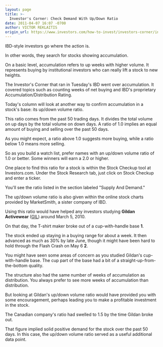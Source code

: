 ```yaml
---
layout: page
title: >-
  Investor's Corner: Check Demand With Up/Down Ratio
date: 2011-04-07 16:07 -0700
author: VICTOR REKLAITIS
origin_url: https://www.investors.com/how-to-invest/investors-corner/investors-corner-check-demand-with-up-down-ratio/
---
```


IBD-style investors go where the action is.

In other words, they search for stocks showing accumulation.

On a basic level, accumulation refers to up weeks with higher volume. It represents buying by institutional investors who can really lift a stock to new heights.

The Investor's Corner that ran in Tuesday's IBD went over accumulation. It covered topics such as counting weeks of net buying and IBD's proprietary Accumulation/Distribution Rating.

Today's column will look at another way to confirm accumulation in a stock's base: its up/down volume ratio.

This ratio comes from the past 50 trading days. It divides the total volume on up days by the total volume on down days. A ratio of 1.0 implies an equal amount of buying and selling over the past 50 days.

As you might expect, a ratio above 1.0 suggests more buying, while a ratio below 1.0 means more selling.

So as you build a watch list, prefer names with an up/down volume ratio of 1.0 or better. Some winners will earn a 2.0 or higher.

One place to find this ratio for a stock is within the Stock Checkup tool at Investors.com. Under the Stock Research tab, just click on Stock Checkup and enter a ticker.

You'll see the ratio listed in the section labeled "Supply And Demand."

The up/down volume ratio is also given within the online stock charts provided by MarketSmith, a sister company of IBD.

Using this ratio would have helped any investors studying **Gildan Activewear** ([GIL](https://research.investors.com/quote.aspx?symbol=GIL)) around March 5, 2010.

On that day, the T-shirt maker broke out of a cup-with-handle base **1**.

The stock ended up staying in a buying range for about a week. It then advanced as much as 30% by late June, though it might have been hard to hold through the Flash Crash on May 6 **2**.

You might have seen some areas of concern as you studied Gildan's cup-with-handle base. The cup part of the base had a bit of a straight-up-from-the-bottom quality.

The structure also had the same number of weeks of accumulation as distribution. You always prefer to see more weeks of accumulation than distribution.

But looking at Gildan's up/down volume ratio would have provided you with some encouragement, perhaps leading you to make a profitable investment in the stock.

The Canadian company's ratio had swelled to 1.5 by the time Gildan broke out.

That figure implied solid positive demand for the stock over the past 50 days. In this case, the up/down volume ratio served as a useful additional data point.
